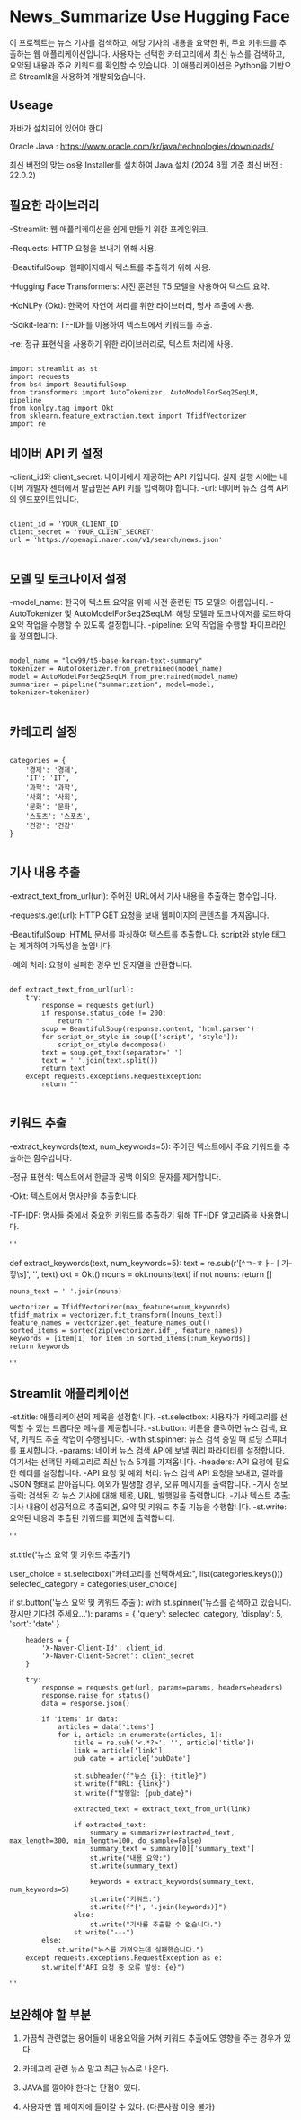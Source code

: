 News_Summarize Use Hugging Face
=============

이 프로젝트는 뉴스 기사를 검색하고, 해당 기사의 내용을 요약한 뒤, 주요 키워드를 추출하는 웹 애플리케이션입니다. 사용자는 선택한 카테고리에서 최신 뉴스를 검색하고, 요약된 내용과 주요 키워드를 확인할 수 있습니다. 이 애플리케이션은 Python을 기반으로 Streamlit을 사용하여 개발되었습니다.

Useage
-------------

자바가 설치되어 있어야 한다

Oracle Java : <https://www.oracle.com/kr/java/technologies/downloads/>

최신 버전의 맞는 os용 Installer를 설치하여 Java 설치 (2024 8월 기준 최신 버전 : 22.0.2)

필요한 라이브러리
-------------

-Streamlit: 웹 애플리케이션을 쉽게 만들기 위한 프레임워크.

-Requests: HTTP 요청을 보내기 위해 사용.

-BeautifulSoup: 웹페이지에서 텍스트를 추출하기 위해 사용.

-Hugging Face Transformers: 사전 훈련된 T5 모델을 사용하여 텍스트 요약.

-KoNLPy (Okt): 한국어 자연어 처리를 위한 라이브러리, 명사 추출에 사용.

-Scikit-learn: TF-IDF를 이용하여 텍스트에서 키워드를 추출.

-re: 정규 표현식을 사용하기 위한 라이브러리로, 텍스트 처리에 사용.

```

import streamlit as st
import requests
from bs4 import BeautifulSoup
from transformers import AutoTokenizer, AutoModelForSeq2SeqLM, pipeline
from konlpy.tag import Okt
from sklearn.feature_extraction.text import TfidfVectorizer
import re

```

네이버 API 키 설정
-------------

-client_id와 client_secret: 네이버에서 제공하는 API 키입니다. 실제 실행 시에는 네이버 개발자 센터에서 발급받은 API 키를 입력해야 합니다.
-url: 네이버 뉴스 검색 API의 엔드포인트입니다.

<pre>
<code>
client_id = 'YOUR_CLIENT_ID'
client_secret = 'YOUR_CLIENT_SECRET'
url = 'https://openapi.naver.com/v1/search/news.json'
</code>
</pre>

모델 및 토크나이저 설정
-------------

-model_name: 한국어 텍스트 요약을 위해 사전 훈련된 T5 모델의 이름입니다.
-AutoTokenizer 및 AutoModelForSeq2SeqLM: 해당 모델과 토크나이저를 로드하여 요약 작업을 수행할 수 있도록 설정합니다.
-pipeline: 요약 작업을 수행할 파이프라인을 정의합니다.

<pre>
<code>
model_name = "lcw99/t5-base-korean-text-summary"
tokenizer = AutoTokenizer.from_pretrained(model_name)
model = AutoModelForSeq2SeqLM.from_pretrained(model_name)
summarizer = pipeline("summarization", model=model, tokenizer=tokenizer)
</code>
</pre>

카테고리 설정
-------------

<pre>
<code>
categories = {
    '경제': '경제',
    'IT': 'IT',
    '과학': '과학',
    '사회': '사회',
    '문화': '문화',
    '스포츠': '스포츠',
    '건강': '건강'
}
</code>
</pre>

기사 내용 추출
-------------

-extract_text_from_url(url): 주어진 URL에서 기사 내용을 추출하는 함수입니다.

-requests.get(url): HTTP GET 요청을 보내 웹페이지의 콘텐츠를 가져옵니다.

-BeautifulSoup: HTML 문서를 파싱하여 텍스트를 추출합니다. script와 style 태그는 제거하여 가독성을 높입니다.

-예외 처리: 요청이 실패한 경우 빈 문자열을 반환합니다.

<pre>
<code>
def extract_text_from_url(url):
    try:
        response = requests.get(url)
        if response.status_code != 200:
            return ""
        soup = BeautifulSoup(response.content, 'html.parser')
        for script_or_style in soup(['script', 'style']):
            script_or_style.decompose()
        text = soup.get_text(separator=' ')
        text = ' '.join(text.split())
        return text
    except requests.exceptions.RequestException:
        return ""
</code>
</pre>

키워드 추출
-------------

-extract_keywords(text, num_keywords=5): 주어진 텍스트에서 주요 키워드를 추출하는 함수입니다.

-정규 표현식: 텍스트에서 한글과 공백 이외의 문자를 제거합니다.

-Okt: 텍스트에서 명사만을 추출합니다.

-TF-IDF: 명사들 중에서 중요한 키워드를 추출하기 위해 TF-IDF 알고리즘을 사용합니다.

'''

def extract_keywords(text, num_keywords=5):
    text = re.sub(r'[^ㄱ-ㅎㅏ-ㅣ가-힣\s]', '', text)
    okt = Okt()
    nouns = okt.nouns(text)
    if not nouns:
        return []

    nouns_text = ' '.join(nouns)

    vectorizer = TfidfVectorizer(max_features=num_keywords)
    tfidf_matrix = vectorizer.fit_transform([nouns_text])
    feature_names = vectorizer.get_feature_names_out()
    sorted_items = sorted(zip(vectorizer.idf_, feature_names))
    keywords = [item[1] for item in sorted_items[:num_keywords]]
    return keywords
    
'''

Streamlit 애플리케이션
-------------

-st.title: 애플리케이션의 제목을 설정합니다.
-st.selectbox: 사용자가 카테고리를 선택할 수 있는 드롭다운 메뉴를 제공합니다.
-st.button: 버튼을 클릭하면 뉴스 검색, 요약, 키워드 추출 작업이 수행됩니다.
-with st.spinner: 뉴스 검색 중일 때 로딩 스피너를 표시합니다.
-params: 네이버 뉴스 검색 API에 보낼 쿼리 파라미터를 설정합니다. 여기서는 선택된 카테고리로 최신 뉴스 5개를 가져옵니다.
-headers: API 요청에 필요한 헤더를 설정합니다.
-API 요청 및 예외 처리: 뉴스 검색 API 요청을 보내고, 결과를 JSON 형태로 받아옵니다. 예외가 발생할 경우, 오류 메시지를 출력합니다.
-기사 정보 출력: 검색된 각 뉴스 기사에 대해 제목, URL, 발행일을 출력합니다.
-기사 텍스트 추출: 기사 내용이 성공적으로 추출되면, 요약 및 키워드 추출 기능을 수행합니다.
-st.write: 요약된 내용과 추출된 키워드를 화면에 출력합니다.

'''

st.title('뉴스 요약 및 키워드 추출기')

user_choice = st.selectbox("카테고리를 선택하세요:", list(categories.keys()))
selected_category = categories[user_choice]

if st.button('뉴스 요약 및 키워드 추출'):
    with st.spinner('뉴스를 검색하고 있습니다. 잠시만 기다려 주세요...'):
        params = {
            'query': selected_category,
            'display': 5,
            'sort': 'date'
        }

        headers = {
            'X-Naver-Client-Id': client_id,
            'X-Naver-Client-Secret': client_secret
        }

        try:
            response = requests.get(url, params=params, headers=headers)
            response.raise_for_status()
            data = response.json()

            if 'items' in data:
                articles = data['items']
                for i, article in enumerate(articles, 1):
                    title = re.sub('<.*?>', '', article['title'])
                    link = article['link']
                    pub_date = article['pubDate']

                    st.subheader(f"뉴스 {i}: {title}")
                    st.write(f"URL: {link}")
                    st.write(f"발행일: {pub_date}")

                    extracted_text = extract_text_from_url(link)

                    if extracted_text:
                        summary = summarizer(extracted_text, max_length=300, min_length=100, do_sample=False)
                        summary_text = summary[0]['summary_text']
                        st.write("내용 요약:")
                        st.write(summary_text)

                        keywords = extract_keywords(summary_text, num_keywords=5)
                        st.write("키워드:")
                        st.write(f"{', '.join(keywords)}")
                    else:
                        st.write("기사를 추출할 수 없습니다.")
                    st.write("---")
            else:
                st.write("뉴스를 가져오는데 실패했습니다.")
        except requests.exceptions.RequestException as e:
            st.write(f"API 요청 중 오류 발생: {e}")
            
'''

보완해야 할 부분
-------------

1. 가끔씩 관련없는 용어들이 내용요약을 거쳐 키워드 추출에도 영향을 주는 경우가 있다.

2. 카테고리 관련 뉴스 말고 최근 뉴스로 나온다.

3. JAVA를 깔아야 한다는 단점이 있다.

4. 사용자만 웹 페이지에 들어갈 수 있다. (다른사람 이용 불가)
   
















